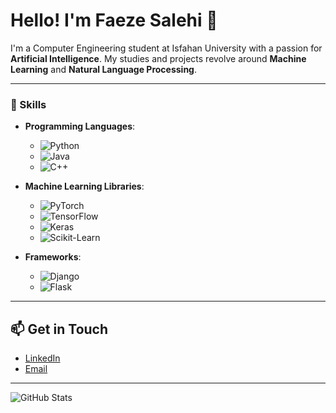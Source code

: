 # Hello! I'm Faeze Salehi 👋

I'm a Computer Engineering student at Isfahan University with a passion for **Artificial Intelligence**. My studies and projects revolve around **Machine Learning** and **Natural Language Processing**.

---

### 🔧 Skills

- **Programming Languages**: 
  - ![Python](https://img.shields.io/badge/Python-3.9-blue)
  - ![Java](https://img.shields.io/badge/Java-11-orange)
  - ![C++](https://img.shields.io/badge/C%2B%2B-11-red)

- **Machine Learning Libraries**: 
  - ![PyTorch](https://img.shields.io/badge/PyTorch-1.9.0-orange)
  - ![TensorFlow](https://img.shields.io/badge/TensorFlow-2.5-orange)
  - ![Keras](https://img.shields.io/badge/Keras-2.4.3-red)
  - ![Scikit-Learn](https://img.shields.io/badge/Scikit--Learn-0.24.2-blue)

- **Frameworks**: 
  - ![Django](https://img.shields.io/badge/Django-3.2-green)
  - ![Flask](https://img.shields.io/badge/Flask-2.0-orange)

---

## 📫 Get in Touch

- [LinkedIn]((https://www.linkedin.com/in/faeze-salehi7))
- [Email](mailto:fasa.pub@gmail.com)

---

![GitHub Stats](https://github-readme-stats.vercel.app/api?username=your_github_username&show_icons=true&theme=radical)

